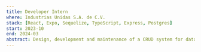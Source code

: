 ```yaml
---
title: Developer Intern
where: Industrias Unidas S.A. de C.V.
stack: [React, Expo, Sequelize, TypeScript, Express, Postgres]
start: 2023-10
end: 2024-03
abstract: Design, development and maintenance of a CRUD system for data management in a manufacturing workshop.
---
```

